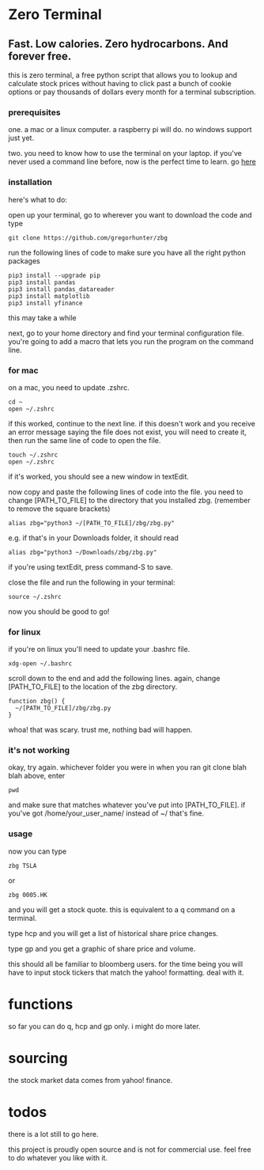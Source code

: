 # Zero Terminal

## Fast. Low calories. Zero hydrocarbons. And forever free.

this is zero terminal, a free python script that allows you to lookup and calculate stock prices without having to click past a bunch of cookie options or pay thousands of dollars every month for a terminal subscription.

### prerequisites

one. a mac or a linux computer. a raspberry pi will do. no windows support just yet.

two. you need to know how to use the terminal on your laptop. if you've never used a command line before, now is the perfect time to learn. go [here](https://www.learnenough.com/command-line-tutorial)

### installation

here's what to do:

open up your terminal, go to wherever you want to download the code and type 

	git clone https://github.com/gregorhunter/zbg

run the following lines of code to make sure you have all the right python packages

	pip3 install --upgrade pip
	pip3 install pandas
	pip3 install pandas_datareader
	pip3 install matplotlib
	pip3 install yfinance
	
this may take a while

next, go to your home directory and find your terminal configuration file. you're going to add a macro that lets you run the program on the command line.

### for mac

on a mac, you need to update .zshrc.

	cd ~
	open ~/.zshrc

if this worked, continue to the next line. if this doesn't work and you receive an error message saying the file does not exist, you will need to create it, then run the same line of code to open the file.

	touch ~/.zshrc
	open ~/.zshrc

if it's worked, you should see a new window in textEdit.

now copy and paste the following lines of code into the file. you need to change [PATH_TO_FILE] to the directory that you installed zbg. (remember to remove the square brackets)

	alias zbg="python3 ~/[PATH_TO_FILE]/zbg/zbg.py"
	
e.g. if that's in your Downloads folder, it should read 

	alias zbg="python3 ~/Downloads/zbg/zbg.py"
	
if you're using textEdit, press command-S to save.

close the file and run the following in your terminal:

	source ~/.zshrc

now you should be good to go!

### for linux

if you're on linux you'll need to update your .bashrc file.

    xdg-open ~/.bashrc

scroll down to the end and add the following lines. again, change [PATH_TO_FILE] to the location of the zbg directory.

    function zbg() {
      ~/[PATH_TO_FILE]/zbg/zbg.py
	}

whoa! that was scary. trust me, nothing bad will happen.

### it's not working

okay, try again. whichever folder you were in when you ran git clone blah blah above, enter

	pwd
	
and make sure that matches whatever you've put into [PATH_TO_FILE]. if you've got /home/your_user_name/ instead of ~/ that's fine.

### usage

now you can type

	zbg TSLA
  
 or 
 
	zbg 0005.HK

and you will get a stock quote. this is equivalent to a q command on a terminal.

type hcp and you will get a list of historical share price changes. 

type gp and you get a graphic of share price and volume.

this should all be familiar to bloomberg users. for the time being you will have to input stock tickers that match the yahoo! formatting. deal with it.

# functions

so far you can do q, hcp and gp only. i might do more later. 

# sourcing

the stock market data comes from yahoo! finance. 

# todos

there is a lot still to go here.

this project is proudly open source and is not for commercial use. feel free to do whatever you like with it.
